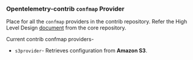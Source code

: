 ### Opentelemetry-contrib `confmap` Provider

Place for all the `confmap` providers in the contrib repository. Refer the High Level Design [document](https://github.com/open-telemetry/opentelemetry-collector/blob/main/confmap/README.md) from the core repository.

Current contrib confmap providers-
  - `s3provider`- Retrieves configuration from **Amazon S3**.